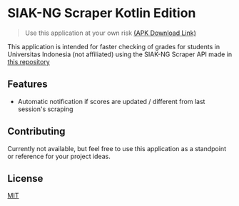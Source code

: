 # SIAK-NG Scraper Kotlin Edition
> Use this application at your own risk
[(APK Download Link)](https://drive.google.com/drive/folders/1MEKcOoiOga9xgXz5yc2EZxhFcGt2pOvg?usp=sharing)

This application is intended for faster checking of grades for students in Universitas Indonesia (not affiliated) using the SIAK-NG Scraper API made in [this repository](https://gitlab.com/stevensim226/siak-api)

## Features
- Automatic notification if scores are updated / different from last session's scraping

## Contributing
Currently not available, but feel free to use this application as a standpoint or reference for your project ideas.

## License
[MIT](https://choosealicense.com/licenses/mit/)